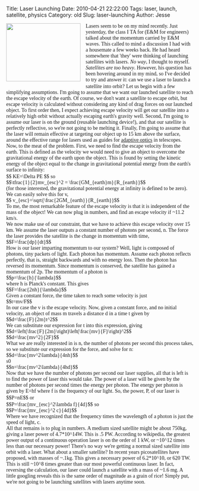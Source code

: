 Title: Laser Launching
Date: 2010-04-21 22:22:00
Tags: laser, launch, satellite, physics
Category: old
Slug: laser-launching
Author: Jesse

<div class="separator" style="clear: both; text-align: center;"></div><div class="separator" style="clear: both; text-align: center;"><a href="http://2.bp.blogspot.com/_SYZpxZOlcb0/S8-y4RmjAhI/AAAAAAAAABE/CueT0Sq1ZYc/s1600/space-war-laser.jpg" imageanchor="1" style="clear: left; float: left; margin-bottom: 1em; margin-right: 1em;"><img border="0" height="156" src="http://2.bp.blogspot.com/_SYZpxZOlcb0/S8-y4RmjAhI/AAAAAAAAABE/CueT0Sq1ZYc/s200/space-war-laser.jpg" width="200" /></a></div><span class="Apple-style-span" style="font-family: Georgia, 'Times New Roman', serif;">Lasers seem to be on my mind recently.  Just yesterday, the class I TA for (E&amp;M for engineers) talked about the momentum carried by E&amp;M waves.  This called to mind a discussion I had with a housemate a few weeks back.  He had heard somewhere that 'they' were thinking of launching satellites with lasers.  </span><i><span class="Apple-style-span" style="font-family: Georgia, 'Times New Roman', serif;">No way</span></i><span class="Apple-style-span" style="font-family: Georgia, 'Times New Roman', serif;">, I thought to myself.  </span><i><span class="Apple-style-span" style="font-family: Georgia, 'Times New Roman', serif;">Satellites are too heavy</span></i><span class="Apple-style-span" style="font-family: Georgia, 'Times New Roman', serif;">.  However, his question has been hovering around in my mind, so I've decided to try and answer it: can we use a laser to launch a satellite into orbit?</span>
<span class="Apple-style-span" style="font-family: Georgia, 'Times New Roman', serif;">
</span>
<a name='more'></a><span class="Apple-style-span" style="font-family: Georgia, 'Times New Roman', serif;">Let us begin with a few simplifying assumptions.  I'm going to assume that we want our launched satellite to reach the escape velocity of the earth.  Of course, we don't want a satellite to escape orbit, but escape velocity is calculated without considering any kind of drag forces on our launched object.  To first order then, I expect achieving escape velocity will get our satellite into a relatively high orbit without actually escaping earth's gravity well.  Second, I'm going to assume our laser is on the ground (reusable launching device!), and that our satellite is perfectly reflective, so we're not going to be melting it.  Finally, I'm going to assume that the laser will remain effective at targeting our object up to 15 km above the surface, around the effective range for lasers used as guides for </span><a href="http://en.wikipedia.org/wiki/Adaptive_optics"><span class="Apple-style-span" style="font-family: Georgia, 'Times New Roman', serif;">adaptive optics</span></a><span class="Apple-style-span" style="font-family: Georgia, 'Times New Roman', serif;"> in telescopes.</span>
<div><span class="Apple-style-span" style="font-family: Georgia, 'Times New Roman', serif;">
</span></div><div><span class="Apple-style-span" style="font-family: Georgia, 'Times New Roman', serif;">Now, to the meat of the problem.  First, we need to find the escape velocity from the earth.  This is defined as the velocity we would need to give an object to overcome the gravitational energy of the earth upon the object.  This is found by setting the kinetic energy of the object equal to the change in gravitational potential energy from the earth's surface to infinity:</span></div><div><span class="Apple-style-span" style="font-family: Georgia, 'Times New Roman', serif;">$$ KE=\Delta PE $$</span>
<span class="Apple-style-span" style="font-family: Georgia, 'Times New Roman', serif;">so </span></div><div><span class="Apple-style-span" style="font-family: Georgia, 'Times New Roman', serif;">$$\tfrac{1}{2}mv_{esc}^2 = \frac{GM_{earth}m}{R_{earth}}$$</span></div><div><span class="Apple-style-span" style="font-family: Georgia, 'Times New Roman', serif;">(for those interested, the gravitational potential energy at infinity is defined to be zero).  We can easily solve this for v,</span></div><div><span class="Apple-style-span" style="font-family: Georgia, 'Times New Roman', serif;">$$ v_{esc}=\sqrt{\frac{2GM_{earth}}{R_{earth}}$$</span></div><div><span class="Apple-style-span" style="font-family: Georgia, 'Times New Roman', serif;">To me, the most remarkable feature of the escape velocity is that it is independent of the mass of the object!  We can now plug in numbers, and find an escape velocity if ~11.2 km/s.</span></div><div><span class="Apple-style-span" style="font-family: Georgia, 'Times New Roman', serif;">
</span></div><div><span class="Apple-style-span" style="font-family: Georgia, 'Times New Roman', serif;">We now make use of our constraint, that we have to achieve this escape velocity over 15 km.  We assume the laser outputs a constant number of photons per second, n.  The force the laser provides the satellite is the change in momentum with time,</span></div><div><span class="Apple-style-span" style="font-family: Georgia, 'Times New Roman', serif;">$$F=\frac{dp}{dt}$$</span></div><div><span class="Apple-style-span" style="font-family: Georgia, 'Times New Roman', serif;"><span class="Apple-style-span" style="font-family: Times;"></span></span>
<span class="Apple-style-span" style="font-family: Georgia, 'Times New Roman', serif;"><span class="Apple-style-span" style="font-family: Times;"></span></span>
<span class="Apple-style-span" style="font-family: Georgia, 'Times New Roman', serif;"><span class="Apple-style-span" style="font-family: Times;"><div><span class="Apple-style-span" style="font-family: Georgia, 'Times New Roman', serif;">How is our laser imparting momentum to our system?  Well, light is composed of photons, tiny packets of light.  Each photon has momentum.  Assume each photon reflects perfectly, that is, straight backwards and with no energy loss.  Then the photon has reversed its momentum.  Since momentum is conserved, the satellite has gained a momentum of 2p.  The momentum of a photon is</span></div><div><span class="Apple-style-span" style="font-family: Georgia, 'Times New Roman', serif;">$$p=\frac{h}{\lambda}$$</span></div><div><span class="Apple-style-span" style="font-family: Georgia, 'Times New Roman', serif;">where h is Planck's constant.  This gives</span></div><div><span class="Apple-style-span" style="font-family: Georgia, 'Times New Roman', serif;">$$F=\frac{2nh}{\lambda}$$</span></div><div><span class="Apple-style-span" style="font-family: Georgia, 'Times New Roman', serif;">
</span></div></span></span></div><div><span class="Apple-style-span" style="font-family: Georgia, 'Times New Roman', serif;">Given a constant force, the time taken to reach some velocity is just </span></div><div><span class="Apple-style-span" style="font-family: Georgia, 'Times New Roman', serif;">$$t=mv/F$$</span></div><div><span class="Apple-style-span" style="font-family: Georgia, 'Times New Roman', serif;">In our case the v is the escape velocity.  Now, given a constant force, and no initial velocity, an object of mass m travels a distance d in a time t given by</span></div><div><span class="Apple-style-span" style="font-family: Georgia, 'Times New Roman', serif;">$$d=\frac{F}{2m}t^2$$</span></div><div><span class="Apple-style-span" style="font-family: Georgia, 'Times New Roman', serif;">We can substitute our expression for t into this expression, giving</span></div><div><span class="Apple-style-span" style="font-family: Georgia, 'Times New Roman', serif;">$$d=\left(\frac{F}{2m}\right)\left(\frac{mv}{F}\right)^2$$</span></div><div><span class="Apple-style-span" style="font-family: Georgia, 'Times New Roman', serif;">$$d=\frac{mv^2}{2F}$$</span></div><div><span class="Apple-style-span" style="font-family: Georgia, 'Times New Roman', serif;">What we are really interested in is n, the number of photons per second this process takes, so we substitute our expression for the force, and solve for n:</span></div><div><span class="Apple-style-span" style="font-family: Georgia, 'Times New Roman', serif;">$$d=\frac{mv^2\lambda}{4nh}$$</span></div><div><span class="Apple-style-span" style="font-family: Georgia, 'Times New Roman', serif;">s0</span></div><div><span class="Apple-style-span" style="font-family: Georgia, 'Times New Roman', serif;">$$n=\frac{mv^2\lambda}{4hd}$$</span></div><div><span class="Apple-style-span" style="font-family: Georgia, 'Times New Roman', serif;">
</span></div><div><span class="Apple-style-span" style="font-family: Georgia, 'Times New Roman', serif;">Now that we have the number of photons per second our laser supplies, all that is left is to find the power of laser this would take.  The power of a laser will be given by the number of photons per second times the energy per photon.  The energy per photon is given by E=hf where f is the frequency of our light.  So, the power, P, of our laser is</span></div><div><span class="Apple-style-span" style="font-family: Georgia, 'Times New Roman', serif;">$$P=nE$$</span>
<span class="Apple-style-span" style="font-family: Georgia, 'Times New Roman', serif;">or </span></div><div><span class="Apple-style-span" style="font-family: Georgia, 'Times New Roman', serif;">$$P=\frac{mv_{esc}^2\lambda f}{4d}$$</span>
<span class="Apple-style-span" style="font-family: Georgia, 'Times New Roman', serif;">so </span></div><div><span class="Apple-style-span" style="font-family: Georgia, 'Times New Roman', serif;">$$P=\frac{mv_{esc}^2 c}{4d}$$</span></div><div><span class="Apple-style-span" style="font-family: Georgia, 'Times New Roman', serif;">Where we have recognized that the frequency times the wavelength of a photon is just the speed of light, c.  </span></div><div><span class="Apple-style-span" style="font-family: Georgia, 'Times New Roman', serif;">
</span></div><div><span class="Apple-style-span" style="font-family: Georgia, 'Times New Roman', serif;">All that remains is to plug in numbers.  A medium sized satellite might be about 750kg, giving a laser power of 4.7*10^14W.  This is .5 PW.  According to wikipedia, the greatest power output of a continuous operation laser is on the order of 1 kW, or ~10^12 times less than our necessary power!  There's no way we're getting a normal sized satellite into orbit with a laser.  What about a smaller satellite?  In recent years picosatellites have proposed, with masses of ~.1kg.  This gives a necessary power of 6.2*10^10, or 620 TW.  This is still ~10^8 times greater than our most powerful continuous laser.  In fact, reversing the calculation, our laser could launch a satellite with a mass of ~1.6 mg.  A little googling reveals this is the same order of magnitude as a grain of rice!  Simply put, we're not going to be launching satellites with lasers anytime soon.</span></div>
